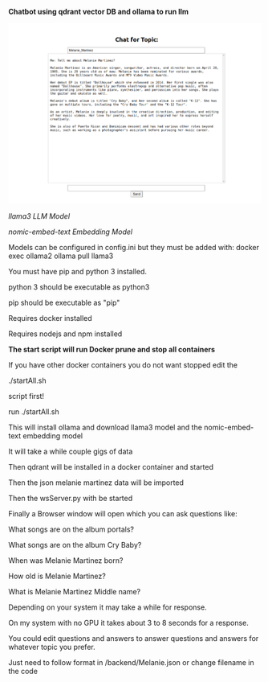 **Chatbot using qdrant vector DB and ollama to run llm**

![chat image](https://github.com/PaulNovack/Melanie-Martinez-Rag-Chat-Ollama/blob/main/img.png?raw=true)

*llama3 LLM Model*

*nomic-embed-text Embedding Model*

Models can be configured in config.ini but they must be added with: docker exec ollama2 ollama pull llama3

You must have pip and python 3 installed.

python 3 should be executable as python3

pip should be executable as "pip"

Requires docker installed

Requires nodejs and npm installed

**The start script will run Docker prune and stop all containers**

If you have other docker containers you do not want stopped edit the

./startAll.sh 

script first!

run ./startAll.sh

This will install ollama and download llama3 model and the nomic-embed-text embedding model

It will take a while couple gigs of data

Then qdrant will be installed in a docker container and started

Then the json melanie martinez data will be imported

Then the wsServer.py with be started

Finally a Browser window will open which you can ask questions like:

What songs are on the album portals?

What songs are on the album Cry Baby?

When was Melanie Martinez born?

How old is Melanie Martinez?

What is Melanie Martinez Middle name?

Depending on your system it may take a while for response.

On my system with no GPU it takes about 3 to 8 seconds for a response.

You could edit questions and answers to answer questions and answers for whatever topic you prefer.

Just need to follow format in /backend/Melanie.json or change filename in the code


